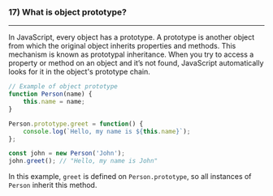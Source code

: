 ### 17) What is object prototype?
---
In JavaScript, every object has a prototype. A prototype is another object from which the original object inherits properties and methods. This mechanism is known as prototypal inheritance. When you try to access a property or method on an object and it’s not found, JavaScript automatically looks for it in the object's prototype chain.

```javascript
// Example of object prototype
function Person(name) {
    this.name = name;
}

Person.prototype.greet = function() {
    console.log(`Hello, my name is ${this.name}`);
};

const john = new Person('John');
john.greet(); // "Hello, my name is John"
```

In this example, `greet` is defined on `Person.prototype`, so all instances of `Person` inherit this method.